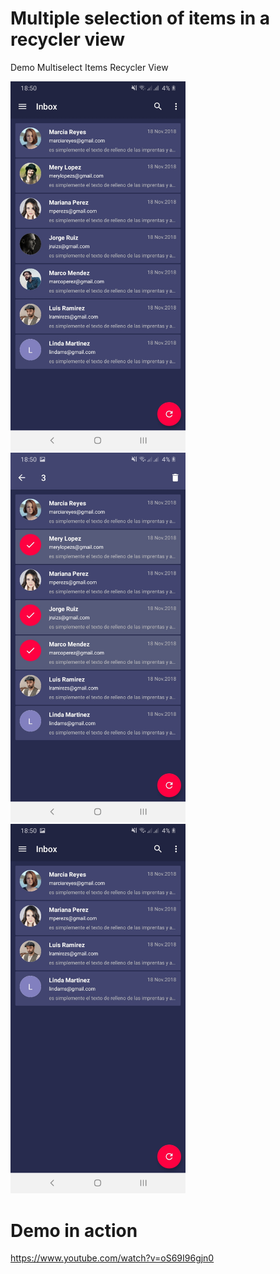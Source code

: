 # Multiple selection of items in a recycler view

Demo Multiselect Items Recycler View

<img src="demo1.jpg" alt="screenshot" width="280"/> <img src="demo2.jpg" alt="screenshot" width="280"/> <img src="demo3.jpg" alt="screenshot" width="280"/> 

# Demo in action
https://www.youtube.com/watch?v=oS69I96gjn0


